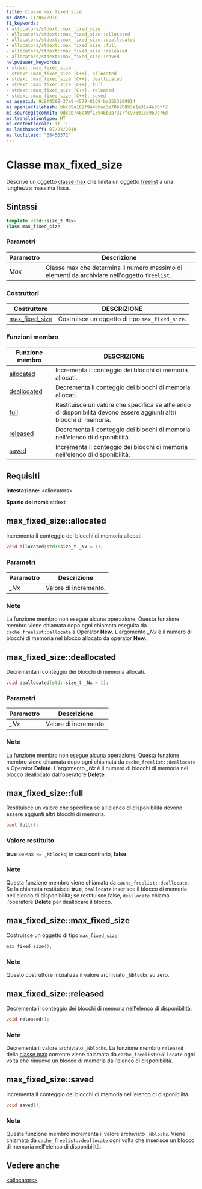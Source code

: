 ```yaml
---
title: Classe max_fixed_size
ms.date: 11/04/2016
f1_keywords:
- allocators/stdext::max_fixed_size
- allocators/stdext::max_fixed_size::allocated
- allocators/stdext::max_fixed_size::deallocated
- allocators/stdext::max_fixed_size::full
- allocators/stdext::max_fixed_size::released
- allocators/stdext::max_fixed_size::saved
helpviewer_keywords:
- stdext::max_fixed_size
- stdext::max_fixed_size [C++], allocated
- stdext::max_fixed_size [C++], deallocated
- stdext::max_fixed_size [C++], full
- stdext::max_fixed_size [C++], released
- stdext::max_fixed_size [C++], saved
ms.assetid: 8c8f4588-37e9-4579-8168-ba3553800914
ms.openlocfilehash: bbc39a169f9a4bbac3e78b208b3a1a31e4e30ff2
ms.sourcegitcommit: 0dcab746c49f13946b0a7317fc9769130969e76d
ms.translationtype: MT
ms.contentlocale: it-IT
ms.lasthandoff: 07/24/2019
ms.locfileid: "68456372"
---
```

# <a name="maxfixedsize-class"></a>Classe max_fixed_size

Descrive un oggetto [classe max](../standard-library/allocators-header.md) che limita un oggetto [freelist](../standard-library/freelist-class.md) a una lunghezza massima fissa.

## <a name="syntax"></a>Sintassi

```cpp
template <std::size_t Max>
class max_fixed_size
```

### <a name="parameters"></a>Parametri

|Parametro|Descrizione|
|---------------|-----------------|
|*Max*|Classe max che determina il numero massimo di elementi da archiviare nell'oggetto `freelist`.|

### <a name="constructors"></a>Costruttori

|Costruttore|DESCRIZIONE|
|-|-|
|[max_fixed_size](#max_fixed_size)|Costruisce un oggetto di tipo `max_fixed_size`.|

### <a name="member-functions"></a>Funzioni membro

|Funzione membro|DESCRIZIONE|
|-|-|
|[allocated](#allocated)|Incrementa il conteggio dei blocchi di memoria allocati.|
|[deallocated](#deallocated)|Decrementa il conteggio dei blocchi di memoria allocati.|
|[full](#full)|Restituisce un valore che specifica se all'elenco di disponibilità devono essere aggiunti altri blocchi di memoria.|
|[released](#released)|Decrementa il conteggio dei blocchi di memoria nell'elenco di disponibilità.|
|[saved](#saved)|Incrementa il conteggio dei blocchi di memoria nell'elenco di disponibilità.|

## <a name="requirements"></a>Requisiti

**Intestazione:** \<allocators>

**Spazio dei nomi:** stdext

## <a name="allocated"></a>  max_fixed_size::allocated

Incrementa il conteggio dei blocchi di memoria allocati.

```cpp
void allocated(std::size_t _Nx = 1);
```

### <a name="parameters"></a>Parametri

|Parametro|Descrizione|
|---------------|-----------------|
|*_Nx*|Valore di incremento.|

### <a name="remarks"></a>Note

La funzione membro non esegue alcuna operazione. Questa funzione membro viene chiamata dopo ogni chiamata eseguita da `cache_freelist::allocate` a Operator **New**. L'argomento *_Nx* è il numero di blocchi di memoria nel blocco allocato da operator **New**.

## <a name="deallocated"></a>  max_fixed_size::deallocated

Decrementa il conteggio dei blocchi di memoria allocati.

```cpp
void deallocated(std::size_t _Nx = 1);
```

### <a name="parameters"></a>Parametri

|Parametro|Descrizione|
|---------------|-----------------|
|*_Nx*|Valore di incremento.|

### <a name="remarks"></a>Note

La funzione membro non esegue alcuna operazione. Questa funzione membro viene chiamata dopo ogni chiamata da `cache_freelist::deallocate` a Operator **Delete**. L'argomento *_Nx* è il numero di blocchi di memoria nel blocco deallocato dall'operatore **Delete**.

## <a name="full"></a>  max_fixed_size::full

Restituisce un valore che specifica se all'elenco di disponibilità devono essere aggiunti altri blocchi di memoria.

```cpp
bool full();
```

### <a name="return-value"></a>Valore restituito

**true** se `Max <= _Nblocks`; in caso contrario, **false**.

### <a name="remarks"></a>Note

Questa funzione membro viene chiamata da `cache_freelist::deallocate`. Se la chiamata restituisce **true**, `deallocate` inserisce il blocco di memoria nell'elenco di disponibilità; se restituisce false, `deallocate` chiama l'operatore **Delete** per deallocare il blocco.

## <a name="max_fixed_size"></a>  max_fixed_size::max_fixed_size

Costruisce un oggetto di tipo `max_fixed_size`.

```cpp
max_fixed_size();
```

### <a name="remarks"></a>Note

Questo costruttore inizializza il valore archiviato `_Nblocks` su zero.

## <a name="released"></a>  max_fixed_size::released

Decrementa il conteggio dei blocchi di memoria nell'elenco di disponibilità.

```cpp
void released();
```

### <a name="remarks"></a>Note

Decrementa il valore archiviato `_Nblocks`. La funzione membro `released` della [classe max](../standard-library/allocators-header.md) corrente viene chiamata da `cache_freelist::allocate` ogni volta che rimuove un blocco di memoria dall'elenco di disponibilità.

## <a name="saved"></a>  max_fixed_size::saved

Incrementa il conteggio dei blocchi di memoria nell'elenco di disponibilità.

```cpp
void saved();
```

### <a name="remarks"></a>Note

Questa funzione membro incrementa il valore archiviato `_Nblocks`. Viene chiamata da `cache_freelist::deallocate` ogni volta che inserisce un blocco di memoria nell'elenco di disponibilità.

## <a name="see-also"></a>Vedere anche

[\<allocators>](../standard-library/allocators-header.md)
